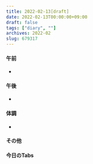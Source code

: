 ```yaml
---
title: 2022-02-13[draft]
date: 2022-02-13T00:00:00+09:00
draft: false
tags: ["diary", ""]
archives: 2022-02
slug: 679317
---
```

#### 午前
- 
#### 午後
- 
#### 体調
- 
#### その他
#### 今日のTabs
